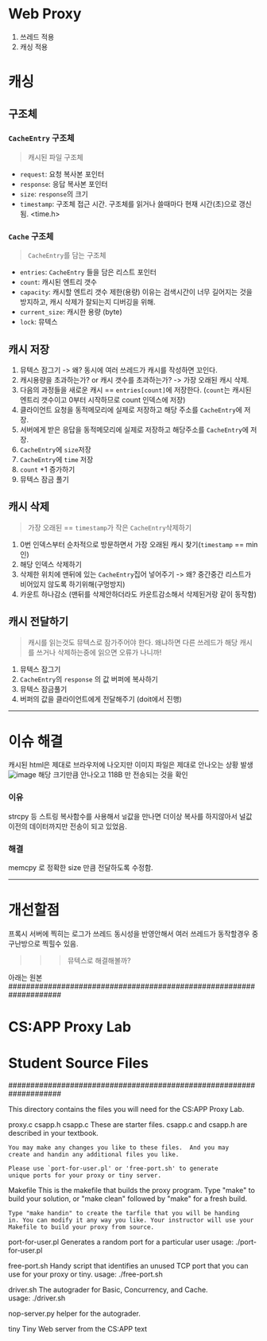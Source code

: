 # Web Proxy

1. 쓰레드 적용
2. 캐싱 적용

# 캐싱
## 구조체
### `CacheEntry` 구조체
> 캐시된 파일 구조체
- `request`: 요청 복사본 포인터
- `response`: 응답 복사본 포인터
- `size`: `response`의 크기
- `timestamp`: 구조체 접근 시간. 구조체를 읽거나 쓸때마다  현재 시간(초)으로 갱신됨. <time.h>

### `Cache` 구조체
> `CacheEntry`를 담는 구조체
- `entries`: `CacheEntry` 들을 담은 리스트 포인터
- `count`: 캐시된 엔트리 갯수
- `capacity`: 캐시할 엔트리 갯수 제한(용량) 이유는 검색시간이 너무 길어지는 것을 방지하고, 캐시 삭제가 잘되는지 디버깅을 위해.
- `current_size`: 캐시한 용량 (byte)
- `lock`: 뮤텍스 

## 캐시 저장
1. 뮤텍스 잠그기 -> 왜? 동시에 여러 쓰레드가 캐시를 작성하면 꼬인다.
1. 캐시용량을 초과하는가? or 캐시 갯수를 초과하는가? -> 가장 오래된 캐시 삭제.
2. 다음의 과정들을 새로운 캐시 == `entries[count]`에 저장한다.    (`count`는 캐시된 엔트리 갯수이고 0부터 시작하므로 count 인덱스에 저장)
3. 클라이언트 요청을 동적메모리에 실제로 저장하고 해당 주소를 `CacheEntry`에 저장.
4. 서버에게 받은 응답을 동적메모리에 실제로 저장하고 해당주소를 `CacheEntry`에 저장.
5. `CacheEntry`에  `size`저장
6.  `CacheEntry`에 `time` 저장
7. `count` +1 증가하기
8. 뮤텍스 잠금 풀기

## 캐시 삭제
> 가장 오래된 == `timestamp`가 작은 `CacheEntry`삭제하기

1. 0번 인덱스부터 순차적으로 방문하면서 가장 오래된 캐시 찾기(`timestamp` == min 인)
2. 해당 인덱스 삭제하기
3. 삭제한 위치에 맨뒤에 있는 `CacheEntry`집어 넣어주기 -> 왜? 중간중간 리스트가 비어있지 않도록 하기위해(구멍방지)
4. 카운트 하나감소 (맨뒤를 삭제안하더라도 카운트감소해서 삭제된거랑 같이 동작함)

## 캐시 전달하기
> 캐시를 읽는것도 뮤텍스로 잠가주어야 한다. 왜냐하면 다른 쓰레드가 해당 캐시를 쓰거나 삭제하는중에 읽으면 오류가 나니까!

1. 뮤텍스 잠그기
2. `CacheEntry`의  `response` 의 값 버퍼에 복사하기
3. 뮤텍스 잠금풀기
4. 버퍼의 값을 클라이언트에게 전달해주기 (doit에서 진행)

-------------------------
# 이슈 해결

캐시된 html은 제대로 브라우저에 나오지만
이미지 파일은 제대로 안나오는 상황 발생
![image](https://github.com/SWJungle/P8-Week04-06/assets/122368337/a1d15622-44e7-4f56-ae23-685291e41d7b)
해당 크기만큼 안나오고 118B 만 전송되는 것을 확인

### 이유
strcpy 등 스트링 복사함수를 사용해서 `널`값을 만나면 더이상 복사를 하지않아서 널값 이전의 데이터까지만 전송이 되고 있었음.
### 해결
memcpy 로 정확한 size 만큼 전달하도록 수정함.


---------------------
# 개선할점

프록시  서버에 찍히는 로그가 쓰레드 동시성을 반영안해서 여러 쓰레드가 동작할경우 중구난방으로 찍힐수 있음.
>>> 뮤텍스로 해결해볼까?


아래는 원본
####################################################################
# CS:APP Proxy Lab
#
# Student Source Files
####################################################################

This directory contains the files you will need for the CS:APP Proxy
Lab.

proxy.c
csapp.h
csapp.c
    These are starter files.  csapp.c and csapp.h are described in
    your textbook. 

    You may make any changes you like to these files.  And you may
    create and handin any additional files you like.

    Please use `port-for-user.pl' or 'free-port.sh' to generate
    unique ports for your proxy or tiny server. 

Makefile
    This is the makefile that builds the proxy program.  Type "make"
    to build your solution, or "make clean" followed by "make" for a
    fresh build. 

    Type "make handin" to create the tarfile that you will be handing
    in. You can modify it any way you like. Your instructor will use your
    Makefile to build your proxy from source.

port-for-user.pl
    Generates a random port for a particular user
    usage: ./port-for-user.pl <userID>

free-port.sh
    Handy script that identifies an unused TCP port that you can use
    for your proxy or tiny. 
    usage: ./free-port.sh

driver.sh
    The autograder for Basic, Concurrency, and Cache.        
    usage: ./driver.sh

nop-server.py
     helper for the autograder.         

tiny
    Tiny Web server from the CS:APP text

